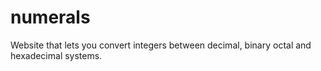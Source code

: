 # numerals
Website that lets you convert integers between decimal, binary octal and hexadecimal systems.

